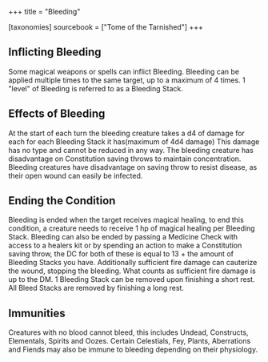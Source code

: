 +++
title = "Bleeding"

[taxonomies]
sourcebook = ["Tome of the Tarnished"]
+++

## Inflicting Bleeding
Some magical weapons or spells can inflict Bleeding. Bleeding can be applied multiple times to the same target, up to a maximum of 4 times. 1 "level" of Bleeding is referred to as a Bleeding Stack.

## Effects of Bleeding
At the start of each turn the bleeding creature takes a d4 of damage for each for each Bleeding Stack it has(maximum of 4d4 damage) This damage has no type and cannot be reduced in any way. The bleeding creature has disadvantage on Constitution saving throws to maintain concentration. Bleeding creatures have disadvantage on saving throw to resist disease, as their open wound can easily be infected.

## Ending the Condition
Bleeding is ended when the target receives magical healing, to end this condition, a creature needs to receive 1 hp of magical healing per Bleeding Stack. Bleeding can also be ended by passing a Medicine Check with access to a healers kit or by spending an action to make a Constitution saving throw, the DC for both of these is equal to 13 + the amount of Bleeding Stacks you have. Additionally sufficient fire damage can cauterize the wound, stopping the bleeding. What counts as sufficient fire damage is up to the DM. 1 Bleeding Stack can be removed upon finishing a short rest. All Bleed Stacks are removed by finishing a long rest.

## Immunities
Creatures with no blood cannot bleed, this includes Undead, Constructs, Elementals, Spirits and Oozes. Certain Celestials, Fey, Plants, Aberrations and Fiends may also be immune to bleeding depending on their physiology.
